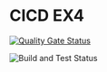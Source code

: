 
# CICD EX4

[![Quality Gate Status](https://sonarcloud.io/api/project_badges/measure?project=TheoHarti_go-mux&metric=alert_status)](https://sonarcloud.io/summary/new_code?id=TheoHarti_go-mux)

![Build and Test Status](https://github.com/TheoHarti/go-mux/actions/workflows/ci.yml/badge.svg)
